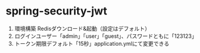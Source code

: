 # spring-security-jwt
1. 環境構築 Redisダウンロード&起動（設定はデフォルト）
2. ログインユーザー「admin」「user」「guest」、パスワードともに「123123」
3. トークン期限デフォルト「15秒」application.ymlにて変更できる
